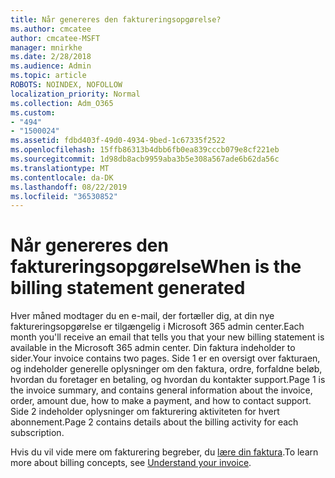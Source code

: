 ```yaml
---
title: Når genereres den faktureringsopgørelse?
ms.author: cmcatee
author: cmcatee-MSFT
manager: mnirkhe
ms.date: 2/28/2018
ms.audience: Admin
ms.topic: article
ROBOTS: NOINDEX, NOFOLLOW
localization_priority: Normal
ms.collection: Adm_O365
ms.custom:
- "494"
- "1500024"
ms.assetid: fdbd403f-49d0-4934-9bed-1c67335f2522
ms.openlocfilehash: 15ffb86313b4dbb6fb0ea839cccb079e8cf221eb
ms.sourcegitcommit: 1d98db8acb9959aba3b5e308a567ade6b62da56c
ms.translationtype: MT
ms.contentlocale: da-DK
ms.lasthandoff: 08/22/2019
ms.locfileid: "36530852"
---
```

# <a name="when-is-the-billing-statement-generated"></a><span data-ttu-id="d2c00-102">Når genereres den faktureringsopgørelse</span><span class="sxs-lookup"><span data-stu-id="d2c00-102">When is the billing statement generated</span></span>

<span data-ttu-id="d2c00-103">Hver måned modtager du en e-mail, der fortæller dig, at din nye faktureringsopgørelse er tilgængelig i Microsoft 365 admin center.</span><span class="sxs-lookup"><span data-stu-id="d2c00-103">Each month you'll receive an email that tells you that your new billing statement is available in the Microsoft 365 admin center.</span></span> <span data-ttu-id="d2c00-104">Din faktura indeholder to sider.</span><span class="sxs-lookup"><span data-stu-id="d2c00-104">Your invoice contains two pages.</span></span> <span data-ttu-id="d2c00-105">Side 1 er en oversigt over fakturaen, og indeholder generelle oplysninger om den faktura, ordre, forfaldne beløb, hvordan du foretager en betaling, og hvordan du kontakter support.</span><span class="sxs-lookup"><span data-stu-id="d2c00-105">Page 1 is the invoice summary, and contains general information about the invoice, order, amount due, how to make a payment, and how to contact support.</span></span> <span data-ttu-id="d2c00-106">Side 2 indeholder oplysninger om fakturering aktiviteten for hvert abonnement.</span><span class="sxs-lookup"><span data-stu-id="d2c00-106">Page 2 contains details about the billing activity for each subscription.</span></span>
  
<span data-ttu-id="d2c00-107">Hvis du vil vide mere om fakturering begreber, du [lære din faktura](https://docs.microsoft.com/office365/admin/subscriptions-and-billing/understand-your-invoice).</span><span class="sxs-lookup"><span data-stu-id="d2c00-107">To learn more about billing concepts, see [Understand your invoice](https://docs.microsoft.com/office365/admin/subscriptions-and-billing/understand-your-invoice).</span></span>